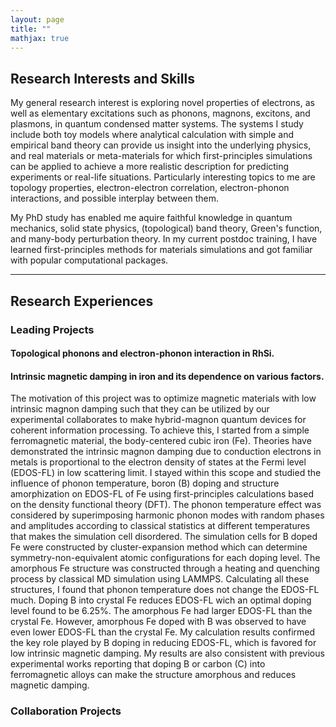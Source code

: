 ```yaml
---
layout: page
title: ""
mathjax: true
---
```


## Research Interests and Skills
My general research interest is exploring novel properties of electrons, as well as elementary excitations such as phonons, magnons, excitons, and plasmons, in quantum condensed matter systems. The systems I study include both toy models where analytical calculation with simple and empirical band theory can provide us insight into the underlying physics, and real materials or meta-materials for which first-principles simulations can be applied to achieve a more realistic description for predicting experiments or real-life situations. Particularly interesting topics to me are topology properties, electron-electron correlation, electron-phonon interactions, and possible interplay between them. 

My PhD study has enabled me aquire faithful knowledge in quantum mechanics, solid state physics, (topological) band theory, Green's function, and many-body perturbation theory. In my current postdoc training, I have learned first-principles methods for materials simulations and got familiar with popular computational packages. 

---

## Research Experiences
### Leading Projects
#### Topological phonons and electron-phonon interaction in RhSi. 
<!---
In this on-going project, I study phonon excitations and electron-phonon interaction in RhSi, using density functional perturbation theory implemented in Quantum ESPRESSO (QE) simulations package and Wannier interpolation as implemented in EPW code. RhSi is a uniquely interesting material which was reported to have topologically non-trivial
electronic structure and is believed to be very likely having topologically non-trivial phonons for its structural similarity to a family of topological phonon materials. From my calculated bulk phonon bands, I identify topologically nontrivial Weyl nodes at the Brillouin zone (BZ) center (Γ point) and corners (R point) with opposite chiralities, i.e. χ = 2 at Γ and χ = −2 at R. Due to ”bulk-boundary correspondence”, this feature implies the existence of topological surface phonon states that manifest as iso-frequency loops connecting the projections of Γ and R on the surface BZ. To confirm this, I calculate the band structure and phonon surface density of states of a slab model, and observe mig-gap phonon states that are highly localized on the surfaces of the slab. The dispersions of these topological phonons are chiral on two opposite surfaces. Moreover, I study electron-phonon (EP) coupling in this material and calculate the phonon self-energy, from which I find the coupling strength is particularly enhanced near phonon Weyl points. The underlying physics behind this is still in exploring. I am trying to understand whether the enhanced EP coupling is related to the non-trivial topology of electrons and phonons of RhSi. Furthermore, I plan to study EP interaction on surfaces as well using a slab model. To achieve this, I will try to use real-space format of wannierised EP coupling matrix from EPW code and then apply it to the slab model by Fourier transforming only the in-plane spatial dimension.
-->
#### Intrinsic magnetic damping in iron and its dependence on various factors. 
The motivation of this project was to optimize magnetic materials with low intrinsic magnon damping such that they can be utilized by our experimental collaborates to make hybrid-magnon quantum devices for coherent information processing. To achieve this, I started from a simple ferromagnetic material, the body-centered cubic iron (Fe). Theories have demonstrated the intrinsic magnon damping due to conduction electrons in metals is proportional to the electron density of states at the Fermi level (EDOS-FL) in low scattering limit. I stayed within this scope and studied the influence of phonon temperature, boron (B) doping and structure amorphization on EDOS-FL of Fe using first-principles calculations based on the density functional theory (DFT). The phonon temperature effect was considered by superimposing harmonic phonon modes with random phases and amplitudes according to classical
statistics at different temperatures that makes the simulation cell disordered. The simulation cells for B doped Fe were constructed by cluster-expansion method which can determine symmetry-non-equivalent atomic configurations for each doping level. The amorphous Fe structure was constructed through a heating and quenching process by classical MD simulation using LAMMPS. Calculating all these structures, I found that phonon temperature does not change the EDOS-FL much. Doping B into crystal Fe reduces EDOS-FL wich an optimal doping level found to be 6.25%. The amorphous Fe had larger EDOS-FL than the crystal Fe. However, amorphous Fe doped with B was observed to have even lower EDOS-FL than the crystal Fe. My calculation results confirmed the key role played by B doping in reducing EDOS-FL, which is favored for low intrinsic magnetic damping. My results are also consistent with previous experimental works reporting that doping B or carbon (C) into ferromagnetic alloys can make the structure amorphous and reduces magnetic damping.

### Collaboration Projects
